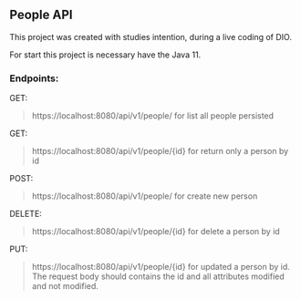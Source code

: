 ## People API

This project was created with studies intention, during a live coding of DIO.

For start this project is necessary have the Java 11.

### Endpoints:

GET:
> https://localhost:8080/api/v1/people/
for list all people persisted

GET:
> https://localhost:8080/api/v1/people/{id}
for return only a person by id

POST:
> https://localhost:8080/api/v1/people/
for create new person

DELETE:
> https://localhost:8080/api/v1/people/{id}
for delete a person by id

PUT:
> https://localhost:8080/api/v1/people/{id}
for updated a person by id. The request body should contains the id and all attributes modified and not modified.